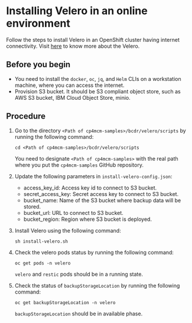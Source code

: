 # Installing Velero in an online environment

Follow the steps to install Velero in an OpenShift cluster having internet connectivity. Visit [here](https://velero.io/) to know more about the Velero.

## Before you begin
- You need to install the `docker`, `oc`, `jq`, and `Helm` CLIs on a workstation machine, where you can access the internet.
- Provision S3 bucket. It should be S3 compliant object store, such as AWS S3 bucket, IBM Cloud Object Store, minio.

## Procedure

1. Go to the directory `<Path of cp4mcm-samples>/bcdr/velero/scripts` by running the following command:

     ```
     cd <Path of cp4mcm-samples>/bcdr/velero/scripts
     ```

     You need to designate `<Path of cp4mcm-samples>` with the real path where you put the `cp4mcm-samples` GitHub repository.

2. Update the following parameters in `install-velero-config.json`:

     - access_key_id: Access key id to connect to S3 bucket.
     - secret_access_key: Secret access key to connect to S3 bucket.
     - bucket_name: Name of the S3 bucket where backup data will be stored.
     - bucket_url: URL to connect to S3 bucket.
     - bucket_region: Region where S3 bucket is deployed.

3. Install Velero using the following command:

     ```
     sh install-velero.sh
     ```

4. Check the velero pods status by running the following command:

     ```
     oc get pods -n velero
     ```

     `velero` and `restic` pods should be in a running state.

5. Check the status of `backupStorageLocation` by running the following command:

     ```
     oc get backupStorageLocation -n velero
     ```

     `backupStorageLocation` should be in available phase.